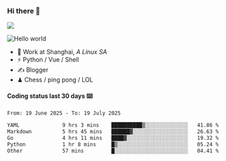 ### Hi there 👋
![](https://komarev.com/ghpvc/?username=Xuhandsome)


<img src="https://github-readme-stats.vercel.app/api?username=XuHandsome&show_icons=true&theme=merko" alt="Hello world">

<br/>

- 🍻  Work at Shanghai, _A Linux SA_
- ⚡  Python / Vue / Shell
- ✍️  Blogger
- ♟  Chess / ping pong / LOL

#### Coding status last 30 days ⌨️

<!--START_SECTION:waka-->

```txt
From: 19 June 2025 - To: 19 July 2025

YAML              9 hrs 3 mins    ██████████▒░░░░░░░░░░░░░░   41.86 %
Markdown          5 hrs 45 mins   ██████▓░░░░░░░░░░░░░░░░░░   26.63 %
Go                4 hrs 11 mins   ████▓░░░░░░░░░░░░░░░░░░░░   19.32 %
Python            1 hr 8 mins     █▒░░░░░░░░░░░░░░░░░░░░░░░   05.24 %
Other             57 mins         █░░░░░░░░░░░░░░░░░░░░░░░░   04.41 %
```

<!--END_SECTION:waka-->
